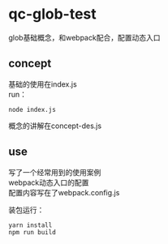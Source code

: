 # qc-glob-test
glob基础概念，和webpack配合，配置动态入口

## concept
基础的使用在index.js  
run：
``` 
node index.js  
```
概念的讲解在concept-des.js

## use
写了一个经常用到的使用案例  
webpack动态入口的配置  
配置内容写在了webpack.config.js  

装包运行：
```
yarn install
npm run build

```


